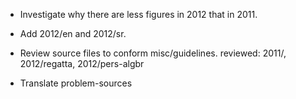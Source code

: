 * Investigate why there are less figures in 2012 that in 2011.
* Add 2012/en and 2012/sr.
* Review source files to conform misc/guidelines.
  reviewed: 2011/, 2012/regatta, 2012/pers-algbr

* Translate problem-sources

